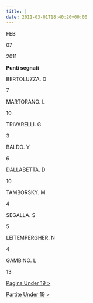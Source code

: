 ```yaml
---
title: |
date: 2011-03-01T18:40:20+00:00
---
```

FEB

07

2011

**Punti segnati**

BERTOLUZZA. D

7

MARTORANO. L

10

TRIVARELLI. G

3

BALDO. Y

6

DALLABETTA. D

10

TAMBORSKY. M

4

SEGALLA. S

5

LEITEMPERGHER. N

4

GAMBINO. L

13

[Pagina Under 19 >](http://www.basketgardolo.it/under-19)

[Partite Under 19 >](http://www.basketgardolo.it/?tag=under-19&cat=11)